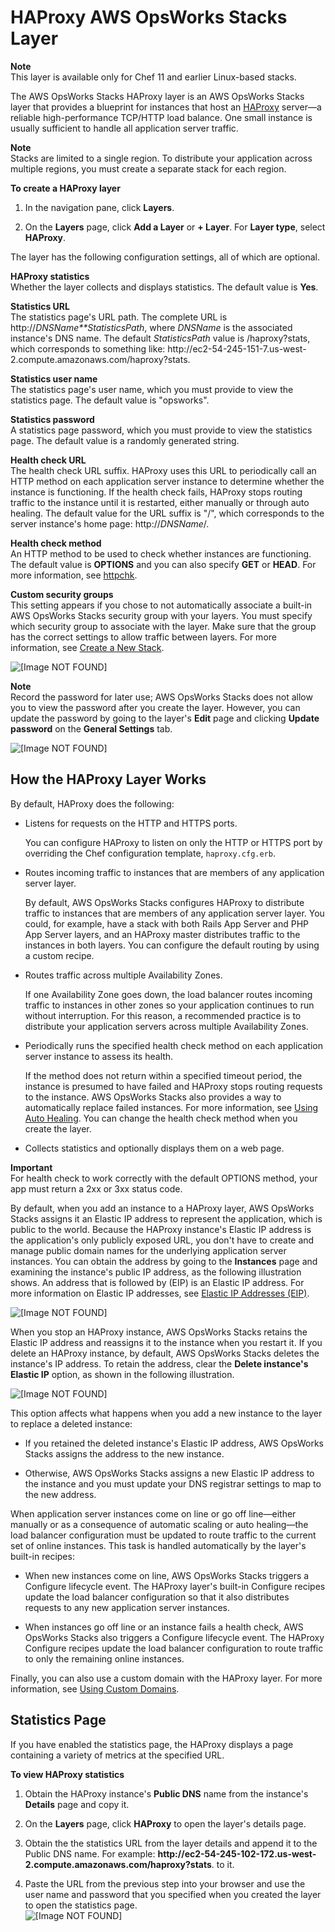 # HAProxy AWS OpsWorks Stacks Layer<a name="layers-haproxy"></a>

**Note**  
This layer is available only for Chef 11 and earlier Linux\-based stacks\.

The AWS OpsWorks Stacks HAProxy layer is an AWS OpsWorks Stacks layer that provides a blueprint for instances that host an [HAProxy](http://haproxy.1wt.eu/) server—a reliable high\-performance TCP/HTTP load balance\. One small instance is usually sufficient to handle all application server traffic\. 

**Note**  
Stacks are limited to a single region\. To distribute your application across multiple regions, you must create a separate stack for each region\.

**To create a HAProxy layer**

1. In the navigation pane, click **Layers**\.

1. On the **Layers** page, click **Add a Layer** or **\+ Layer**\. For **Layer type**, select **HAProxy**\.

The layer has the following configuration settings, all of which are optional\.

**HAProxy statistics**  
Whether the layer collects and displays statistics\. The default value is **Yes**\.

**Statistics URL**  
The statistics page's URL path\. The complete URL is http://*DNSName**StatisticsPath*, where *DNSName* is the associated instance's DNS name\. The default *StatisticsPath* value is /haproxy?stats, which corresponds to something like: http://ec2\-54\-245\-151\-7\.us\-west\-2\.compute\.amazonaws\.com/haproxy?stats\.

**Statistics user name**  
The statistics page's user name, which you must provide to view the statistics page\. The default value is "opsworks"\.

**Statistics password**  
A statistics page password, which you must provide to view the statistics page\. The default value is a randomly generated string\.

**Health check URL**  
The health check URL suffix\. HAProxy uses this URL to periodically call an HTTP method on each application server instance to determine whether the instance is functioning\. If the health check fails, HAProxy stops routing traffic to the instance until it is restarted, either manually or through auto healing\. The default value for the URL suffix is "/", which corresponds to the server instance's home page: http://*DNSName*/\. 

**Health check method**  
An HTTP method to be used to check whether instances are functioning\. The default value is **OPTIONS** and you can also specify **GET** or **HEAD**\. For more information, see [httpchk](http://cbonte.github.io/haproxy-dconv/configuration-1.5.html)\. 

**Custom security groups**  
This setting appears if you chose to not automatically associate a built\-in AWS OpsWorks Stacks security group with your layers\. You must specify which security group to associate with the layer\. Make sure that the group has the correct settings to allow traffic between layers\. For more information, see [Create a New Stack](workingstacks-creating.md)\.

![\[Image NOT FOUND\]](http://docs.aws.amazon.com/opsworks/latest/userguide/images/add_layer_haproxy.png)

**Note**  
Record the password for later use; AWS OpsWorks Stacks does not allow you to view the password after you create the layer\. However, you can update the password by going to the layer's **Edit** page and clicking **Update password** on the **General Settings** tab\.  

![\[Image NOT FOUND\]](http://docs.aws.amazon.com/opsworks/latest/userguide/images/haproxy_update_password.png)

## How the HAProxy Layer Works<a name="w3ab2c11c63b7c19c11c19"></a>

By default, HAProxy does the following:

+ Listens for requests on the HTTP and HTTPS ports\.

  You can configure HAProxy to listen on only the HTTP or HTTPS port by overriding the Chef configuration template, `haproxy.cfg.erb`\.

+ Routes incoming traffic to instances that are members of any application server layer\.

  By default, AWS OpsWorks Stacks configures HAProxy to distribute traffic to instances that are members of any application server layer\. You could, for example, have a stack with both Rails App Server and PHP App Server layers, and an HAProxy master distributes traffic to the instances in both layers\. You can configure the default routing by using a custom recipe\.

+ Routes traffic across multiple Availability Zones\.

  If one Availability Zone goes down, the load balancer routes incoming traffic to instances in other zones so your application continues to run without interruption\. For this reason, a recommended practice is to distribute your application servers across multiple Availability Zones\.

+ Periodically runs the specified health check method on each application server instance to assess its health\.

  If the method does not return within a specified timeout period, the instance is presumed to have failed and HAProxy stops routing requests to the instance\. AWS OpsWorks Stacks also provides a way to automatically replace failed instances\. For more information, see [Using Auto Healing](workinginstances-autohealing.md)\. You can change the health check method when you create the layer\. 

+ Collects statistics and optionally displays them on a web page\.

**Important**  
For health check to work correctly with the default OPTIONS method, your app must return a 2xx or 3xx status code\.

By default, when you add an instance to a HAProxy layer, AWS OpsWorks Stacks assigns it an Elastic IP address to represent the application, which is public to the world\. Because the HAProxy instance's Elastic IP address is the application's only publicly exposed URL, you don't have to create and manage public domain names for the underlying application server instances\. You can obtain the address by going to the **Instances** page and examining the instance's public IP address, as the following illustration shows\. An address that is followed by \(EIP\) is an Elastic IP address\. For more information on Elastic IP addresses, see [Elastic IP Addresses \(EIP\)](http://docs.aws.amazon.com/AWSEC2/latest/UserGuide/elastic-ip-addresses-eip.html)\. 

![\[Image NOT FOUND\]](http://docs.aws.amazon.com/opsworks/latest/userguide/images/load_balancer_elastic_ip.png)

When you stop an HAProxy instance, AWS OpsWorks Stacks retains the Elastic IP address and reassigns it to the instance when you restart it\. If you delete an HAProxy instance, by default, AWS OpsWorks Stacks deletes the instance's IP address\. To retain the address, clear the **Delete instance's Elastic IP** option, as shown in the following illustration\.

![\[Image NOT FOUND\]](http://docs.aws.amazon.com/opsworks/latest/userguide/images/delete_lb.png)

This option affects what happens when you add a new instance to the layer to replace a deleted instance:

+ If you retained the deleted instance's Elastic IP address, AWS OpsWorks Stacks assigns the address to the new instance\.

+ Otherwise, AWS OpsWorks Stacks assigns a new Elastic IP address to the instance and you must update your DNS registrar settings to map to the new address\.

When application server instances come on line or go off line—either manually or as a consequence of automatic scaling or auto healing—the load balancer configuration must be updated to route traffic to the current set of online instances\. This task is handled automatically by the layer's built\-in recipes:

+ When new instances come on line, AWS OpsWorks Stacks triggers a Configure lifecycle event\. The HAProxy layer's built\-in Configure recipes update the load balancer configuration so that it also distributes requests to any new application server instances\.

+ When instances go off line or an instance fails a health check, AWS OpsWorks Stacks also triggers a Configure lifecycle event\. The HAProxy Configure recipes update the load balancer configuration to route traffic to only the remaining online instances\. 

Finally, you can also use a custom domain with the HAProxy layer\. For more information, see [Using Custom Domains](workingapps-domains.md)\. 

## Statistics Page<a name="w3ab2c11c63b7c19c11c21"></a>

If you have enabled the statistics page, the HAProxy displays a page containing a variety of metrics at the specified URL\.

**To view HAProxy statistics**

1. Obtain the HAProxy instance's **Public DNS** name from the instance's **Details** page and copy it\.

1. On the **Layers** page, click **HAProxy** to open the layer's details page\.

1. Obtain the the statistics URL from the layer details and append it to the Public DNS name\. For example: **http://ec2\-54\-245\-102\-172\.us\-west\-2\.compute\.amazonaws\.com/haproxy?stats**\. to it\.

1. Paste the URL from the previous step into your browser and use the user name and password that you specified when you created the layer to open the statistics page\.   
![\[Image NOT FOUND\]](http://docs.aws.amazon.com/opsworks/latest/userguide/images/haproxy_stats.png)